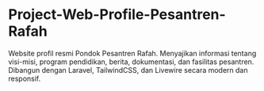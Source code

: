 # Project-Web-Profile-Pesantren-Rafah
Website profil resmi Pondok Pesantren Rafah. Menyajikan informasi tentang visi-misi, program pendidikan, berita, dokumentasi, dan fasilitas pesantren. Dibangun dengan Laravel, TailwindCSS, dan Livewire secara modern dan responsif.
